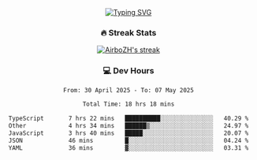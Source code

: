 
<div align="center">
  <a href="https://git.io/typing-svg"><img src="https://readme-typing-svg.demolab.com?font=Fira+Code&size=30&pause=1000&color=33F7F5&center=true&vCenter=true&width=435&lines=Hi+there+%F0%9F%91%8B+I+am+AirboZH+;Welcome+to+my+Github" alt="Typing SVG" /></a>

<h3>🔥 Streak Stats</h3>

<!-- GitHub Readme Streak Stats - https://github.com/DenverCoder1/github-readme-streak-stats -->
<p>
  <a href="https://github.com/DenverCoder1/github-readme-streak-stats">
    <img title="🔥 Get streak stats for your profile at git.io/streak-stats" alt="AirboZH's streak" src="https://streak-stats.demolab.com/?user=AirboZH&theme=monokai-metallian&hide_border=true"/>
  </a>
</p>

<h3>💻 Dev Hours</h3>
<!--START_SECTION:waka-->

```txt
From: 30 April 2025 - To: 07 May 2025

Total Time: 18 hrs 18 mins

TypeScript       7 hrs 22 mins   ██████████░░░░░░░░░░░░░░░   40.29 %
Other            4 hrs 34 mins   ██████▒░░░░░░░░░░░░░░░░░░   24.97 %
JavaScript       3 hrs 40 mins   █████░░░░░░░░░░░░░░░░░░░░   20.07 %
JSON             46 mins         █░░░░░░░░░░░░░░░░░░░░░░░░   04.24 %
YAML             36 mins         ▓░░░░░░░░░░░░░░░░░░░░░░░░   03.31 %
```

<!--END_SECTION:waka-->
</div>  
